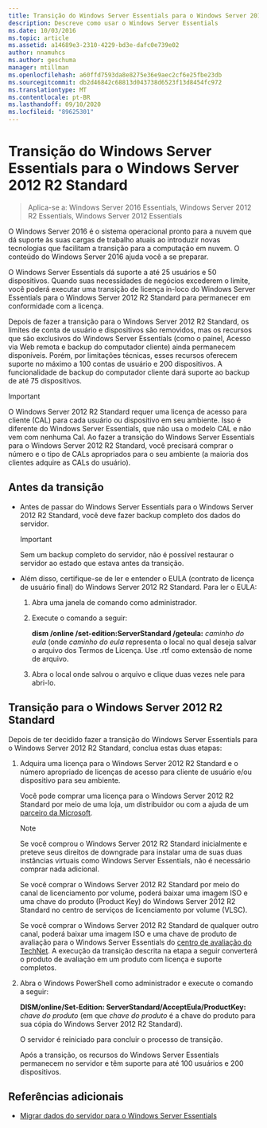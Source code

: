 ```yaml
---
title: Transição do Windows Server Essentials para o Windows Server 2012 R2 Standard
description: Descreve como usar o Windows Server Essentials
ms.date: 10/03/2016
ms.topic: article
ms.assetid: a14689e3-2310-4229-bd3e-dafc0e739e02
author: nnamuhcs
ms.author: geschuma
manager: mtillman
ms.openlocfilehash: a60ffd7593da8e8275e36e9aec2cf6e25fbe23db
ms.sourcegitcommit: db2d46842c68813d043738d6523f13d8454fc972
ms.translationtype: MT
ms.contentlocale: pt-BR
ms.lasthandoff: 09/10/2020
ms.locfileid: "89625301"
---
```

# <a name="transition-from-windows-server-essentials-to-windows-server-2012-r2-standard"></a>Transição do Windows Server Essentials para o Windows Server 2012 R2 Standard

>Aplica-se a: Windows Server 2016 Essentials, Windows Server 2012 R2 Essentials, Windows Server 2012 Essentials

O Windows Server 2016 é o sistema operacional pronto para a nuvem que dá suporte às suas cargas de trabalho atuais ao introduzir novas tecnologias que facilitam a transição para a computação em nuvem. O conteúdo do Windows Server 2016 ajuda você a se preparar.

 O Windows Server Essentials dá suporte a até 25 usuários e 50 dispositivos. Quando suas necessidades de negócios excederem o limite, você poderá executar uma transição de licença in-loco do Windows Server Essentials para o Windows Server 2012 R2 Standard para permanecer em conformidade com a licença.

 Depois de fazer a transição para o Windows Server 2012 R2 Standard, os limites de conta de usuário e dispositivos são removidos, mas os recursos que são exclusivos do Windows Server Essentials (como o painel, Acesso via Web remota e backup do computador cliente) ainda permanecem disponíveis. Porém, por limitações técnicas, esses recursos oferecem suporte no máximo a 100 contas de usuário e 200 dispositivos. A funcionalidade de backup do computador cliente dará suporte ao backup de até 75 dispositivos.

> [!IMPORTANT]
>   O Windows Server 2012 R2 Standard requer uma licença de acesso para cliente (CAL) para cada usuário ou dispositivo em seu ambiente. Isso é diferente do Windows Server Essentials, que não usa o modelo CAL e não vem com nenhuma Cal. Ao fazer a transição do Windows Server Essentials para o Windows Server 2012 R2 Standard, você precisará comprar o número e o tipo de CALs apropriados para o seu ambiente (a maioria dos clientes adquire as CALs do usuário).

## <a name="before-the-transition"></a>Antes da transição

-   Antes de passar do Windows Server Essentials para o Windows Server 2012 R2 Standard, você deve fazer backup completo dos dados do servidor.

    > [!IMPORTANT]
    >  Sem um backup completo do servidor, não é possível restaurar o servidor ao estado que estava antes da transição.

-   Além disso, certifique-se de ler e entender o EULA (contrato de licença de usuário final) do Windows Server 2012 R2 Standard. Para ler o EULA:

    1.  Abra uma janela de comando como administrador.

    2.  Execute o comando a seguir:

         **dism /online /set-edition:ServerStandard /geteula:** *caminho do eula* (onde *caminho do eula* representa o local no qual deseja salvar o arquivo dos Termos de Licença. Use .rtf como extensão de nome de arquivo.

    3.  Abra o local onde salvou o arquivo e clique duas vezes nele para abri-lo.

## <a name="transition-to--windows-server-2012-r2-standard"></a>Transição para o Windows Server 2012 R2 Standard
 Depois de ter decidido fazer a transição do Windows Server Essentials para o Windows Server 2012 R2 Standard, conclua estas duas etapas:

1. Adquira uma licença para o Windows Server 2012 R2 Standard e o número apropriado de licenças de acesso para cliente de usuário e/ou dispositivo para seu ambiente.

    Você pode comprar uma licença para o Windows Server 2012 R2 Standard por meio de uma loja, um distribuidor ou com a ajuda de um [parceiro da Microsoft](https://pinpoint.microsoft.com/SelectCulture.aspx).

   > [!NOTE]
   >  Se você comprou o Windows Server 2012 R2 Standard inicialmente e preteve seus direitos de downgrade para instalar uma de suas duas instâncias virtuais como Windows Server Essentials, não é necessário comprar nada adicional.
   >
   >  Se você comprar o Windows Server 2012 R2 Standard por meio do canal de licenciamento por volume, poderá baixar uma imagem ISO e uma chave do produto (Product Key) do Windows Server 2012 R2 Standard no centro de serviços de licenciamento por volume (VLSC).
   >
   >  Se você comprar o Windows Server 2012 R2 Standard de qualquer outro canal, poderá baixar uma imagem ISO e uma chave de produto de avaliação para o Windows Server Essentials do [centro de avaliação do TechNet](https://technet.microsoft.com/evalcenter/jj659306.aspx). A execução da transição descrita na etapa a seguir converterá o produto de avaliação em um produto com licença e suporte completos.

2. Abra o Windows PowerShell como administrador e execute o comando a seguir:

    **DISM/online/Set-Edition: ServerStandard/AcceptEula/ProductKey:** *chave do produto* (em que *chave do produto* é a chave do produto para sua cópia do Windows Server 2012 R2 Standard).

    O servidor é reiniciado para concluir o processo de transição.

   Após a transição, os recursos do Windows Server Essentials permanecem no servidor e têm suporte para até 100 usuários e 200 dispositivos.

## <a name="additional-references"></a>Referências adicionais


-   [Migrar dados do servidor para o Windows Server Essentials](Migrate-Server-Data-to-Windows-Server-Essentials.md)

